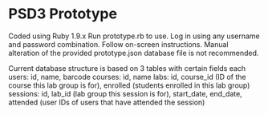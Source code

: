 PSD3 Prototype
=======================

Coded using Ruby 1.9.x
Run prototype.rb to use. Log in using any username and password combination. Follow on-screen instructions. Manual alteration of the provided prototype.json database file is not recommended.

Current database structure is based on 3 tables with certain fields each
users: id, name, barcode
courses: id, name
labs: id, course_id (ID of the course this lab group is for), enrolled (students enrolled in this lab group)
sessions: id, lab_id (lab group this session is for), start_date, end_date, attended (user IDs of users that have attended the session)